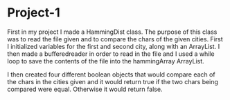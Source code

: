# Project-1
First in my project I made a HammingDist class. The purpose of this class was to read the file given and to compare the
chars of the given cities. First I initialized variables for the first and second city, along with an ArrayList. 
I then made a bufferedreader in order to read in the file and I used a while loop to save the contents of the file into 
the hammingArray ArrayList.

I then created four different boolean objects that would compare each of the chars in the cities given and it would return
true if the two chars being compared were equal. Otherwise it would return false.

